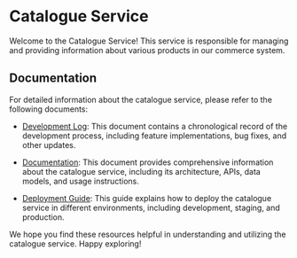 # Catalogue Service

Welcome to the Catalogue Service! This service is responsible for managing and providing information about various products in our commerce system.

## Documentation

For detailed information about the catalogue service, please refer to the following documents:

-   [Development Log](DEVLOG.md): This document contains a chronological record of the development process, including feature implementations, bug fixes, and other updates.

-   [Documentation](DOC.md): This document provides comprehensive information about the catalogue service, including its architecture, APIs, data models, and usage instructions.

-   [Deployment Guide](DEPLOY.md): This guide explains how to deploy the catalogue service in different environments, including development, staging, and production.

We hope you find these resources helpful in understanding and utilizing the catalogue service. Happy exploring!
